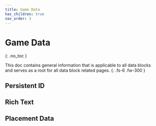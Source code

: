 ```yaml
---
title: Game Data
has_children: true
nav_order: 3
---
```



# Game Data
{: .no_toc }

This doc contains general information that is applicable to all data blocks and serves as a root for all data block related pages.
{: .fs-6 .fw-300 }

## Persistent ID

## Rich Text

## Placement Data

